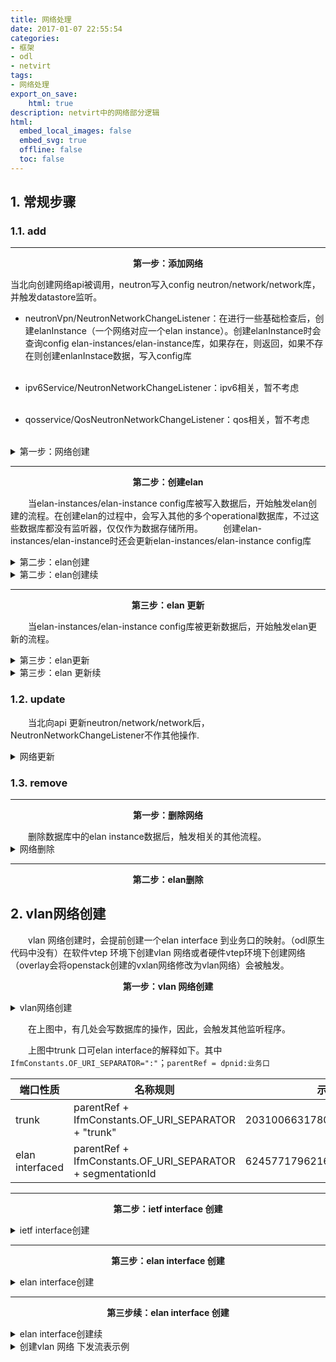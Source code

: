 ```yaml
---
title: 网络处理 
date: 2017-01-07 22:55:54 
categories:
- 框架
- odl
- netvirt
tags: 
- 网络处理
export_on_save:
    html: true
description: netvirt中的网络部分逻辑
html:
  embed_local_images: false
  embed_svg: true
  offline: false
  toc: false
---
```



## 1. 常规步骤
### 1.1. add


***
<p style="text-align: center;"><Strong>第一步：添加网络</Strong></p>

当北向创建网络api被调用，neutron写入config neutron/network/network库，并触发datastore监听。

* neutronVpn/NeutronNetworkChangeListener：在进行一些基础检查后，创建elanInstance（一个网络对应一个elan instance）。创建elanInstance时会查询config elan-instances/elan-instance库，如果存在，则返回，如果不存在则创建enlanInstace数据，写入config库<br/><br/>

* ipv6Service/NeutronNetworkChangeListener：ipv6相关，暂不考虑<br/><br/>
 
  
* qosservice/QosNeutronNetworkChangeListener：qos相关，暂不考虑<br/><br/>

 
<!--第一步：网络创建。-->
<details>
 <summary>第一步：网络创建</summary>

```plantuml
@startuml
 title 第一步：网络创建
 start
     #99FF99:neutron/network/network;
     :add; 
     fork
         :bundle:neutronVpn; 
         :NeutronNetworkChangeListener;
         :createElanInstance;
         #99FF99:elan-instances/elan-instance;
         if (readDs ElanInstance isPresent?) then (yes)
             :get from ds; 
         else (no)
             :write ds;
         endif
         :外部网络处理; 
     fork again
         :bundle:ipv6Service;
         :NeutronNetworkChangeListener;
     fork again
         :bundle:qosservice;
         :QosNeutronNetworkChangeListener;
     end fork
 end
@enduml
```
</details>


***

<p style="text-align: center;"><Strong>第二步：创建elan</Strong></p>

&emsp;&emsp;当elan-instances/elan-instance config库被写入数据后，开始触发elan创建的流程。在创建elan的过程中，会写入其他的多个operational数据库，不过这些数据库都没有监听器，仅仅作为数据存储所用。
&emsp;&emsp;创建elan-instances/elan-instance时还会更新elan-instances/elan-instance config库

<!--第二步：创建elan-->
<details>
 <summary>第二步：elan创建</summary>

```plantuml
@startuml
 title 第二步：elan创建
 start
     #99FF99:elan-instances/elan-instance;
     :add; 
     fork
         :ElanInstanceDpnListener; 
         if (非外部网络 && vlan) then (yes)
             :创建elan interface \n（连接到业务网络接口）; 
         else (no)
             :return;
         endif
     fork again
         :EvpnElanInstanceListener;
         stop;
     fork again
         :DataObjectCache;
         :添加缓存;
     fork again
         :ElanInstanceListener;
         stop;  
     end fork 
 end
@enduml
```
</details>

<!--续-->
<details>
 <summary>第二步：elan创建续</summary>

 ```plantuml
 @startuml
 title 第二步：elan创建续
 start
     #99FF99:elan-instances/elan-instance;
     :add; 
     fork
         :...;
         stop  
     fork again
         :ElanInstanceManager;
         :ElanUtils.updateOperationalDataStore;
         fork
         #00B2EE:elan:elan-state;
         fork again
         #00B2EE:elan:elan-forwarding-tables/mac-table;
         fork again
         #00B2EE:EtreeInstance 处理;
         stop;
         fork again
         #00B2EE:elan:elan-tag-name-map;
         fork again
         :update;
         #99FF99:elan-instances/elan-instance（with elanTag）; 
         end fork     
     end fork
    
 end
 
 @enduml
 ```
</details>


                                                                    

***
<p style="text-align: center;"><Strong>第三步：elan 更新</Strong></p>

&emsp;&emsp;当elan-instances/elan-instance config库被更新数据后，开始触发elan更新的流程。

<!--第三步：elan更新-->
<details>
 <summary>第三步：elan更新</summary>
 
 ```plantuml
 @startuml
 title 第三步：elan 更新
 start
     #99FF99:elan-instances/elan-instance;
     :update; 
     fork
         :ElanInstanceDpnListener; 
         if (before.isVlanElanInstance \n && after.isVlanElanInstance) then (yes)
             if (before.SegmentationId != after.SegmentationId\n || before.PhysicalNetworkName !=  after.PhysicalNetworkName\n) then (yes)    
             :删除elan interface \n（连接到业务网络接口）; 
             :创建elan interface \n（连接到业务网络接口）;
             else(no) 
             endif 
         else(no) 
         endif
 
         if (!before.isVlanElanInstance \n && after.isVlanElanInstance) then (yes)
             :创建elan interface \n（连接到业务网络接口）;
         else(no) 
         endif
 
         if (before.isVlanElanInstance \n && !after.isVlanElanInstance) then (yes)
             :删除 interface \n（连接到业务网络接口）;
         else(no) 
         endif
 
     fork again
         :EvpnElanInstanceListener;
         if (isWithdrawEvpnRT2Routes) then (yes)
             :do something;
         else(no)
         endif
         if (isAdvertiseEvpnRT2Routes) then (yes)
             :do something;
         else(no)
         endif
         stop;
     fork again
         :DataObjectCache;
         :处理缓存;
     fork again
         :ElanInstanceListener;
         stop;  
     end fork
     
 end
 
 @enduml
 
 ```
</details>

<details>
 <summary>第三步：elan 更新续</summary>

 ```plantuml
 @startuml
 title 第三步：elan 更新续
 start
     #99FF99:elan-instances/elan-instance;
     :update; 
     fork
         :...;
         stop  
     fork again
         :ElanInstanceManager;
         if (existingElanTag == null || !existingElanTag.equals(update.getElanTag()))then(yes) 
            if (update.getElanTag() == null || update.getElanTag() == 0L)then(yes)                    
                 :update the elan-Instance with new properties;
                 :ElanUtils.updateOperationalDataStore;
                 :见第二步流程;
             else(no)
                 :handleunprocessedElanInterfaces(处理添加elan interface时，\nelan tag is not updated的端口，缓存可能有问题);
             endif
         else(no)
         endif
     end fork
    
 end
 
 @enduml
 ```
</details>


### 1.2. update

&emsp;&emsp;当北向api 更新neutron/network/network后，NeutronNetworkChangeListener不作其他操作.

<details>
 <summary>网络更新</summary>
 
 ```plantuml
 @startuml
 title 网络更新
 start
     #99FF99:neutron/network/network;
     :update; 
     fork
         :bundle:neutronVpn; 
         :NeutronNetworkChangeListener;
         :do nothing;
     fork again
         :bundle:ipv6Service;
         :NeutronNetworkChangeListener;
     fork again
         :bundle:qosservice;
         :QosNeutronNetworkChangeListener;
     end fork
     
 end
 
 @enduml
 
 ```
</details>


### 1.3. remove
***
<p style="text-align: center;"><Strong>第一步：删除网络</Strong></p>
&emsp;&emsp;删除数据库中的elan instance数据后，触发相关的其他流程。

<details>
 <summary>网络删除</summary>

 ```plantuml
 @startuml
 title 网络删除
 start
     #99FF99:neutron/network/network;
     :remove; 
     fork
         :bundle:neutronVpn; 
         :NeutronNetworkChangeListener;
         :外部网络处理;
         #99FF99:elan-instances/elan-instance;
         if (readDs ElanInstance isPresent?) then (yes)
              #99FF99:delete ds elan instance; 
         else (no)
         endif
     fork again
         :bundle:ipv6Service;
         :NeutronNetworkChangeListener;
     fork again
         :bundle:qosservice;
         :QosNeutronNetworkChangeListener;
     end fork
     
 end

 @enduml

 ```
</details>


***
<p style="text-align: center;"><Strong>第二步：elan删除</Strong></p>


## 2. vlan网络创建
&emsp;&emsp;vlan 网络创建时，会提前创建一个elan interface 到业务口的映射。（odl原生代码中没有）在软件vtep 环境下创建vlan 网络或者硬件vtep环境下创建网络（overlay会将openstack创建的vxlan网络修改为vlan网络）会被触发。

<p style="text-align: center;"><Strong>第一步：vlan 网络创建</Strong></p>

<details>
 <summary>vlan网络创建</summary>
 
 ```plantuml
 @startuml
 title vlan网络创建
 participant elan_ds as elan_ds #99FF99
 
 elan_ds -> ElanInstanceDpnListener:通知
 note left
 datastore
 elan-instances/elan-instance
 end note
 
 ElanInstanceDpnListener -> ElanInstanceDpnListener:add
 activate ElanInstanceDpnListener
 alt (外部网络 || ！vlan)
     ElanInstanceDpnListener -> elan_ds:return
 end
 
 note left
 只有内部vlan网络才触发接下来的流程
 end note
 
 loop node in topo
     ElanInstanceDpnListener -> ElanServiceProvider:createExternalElanNetwork
     note right
         借用外部网络逻辑创建elan 接口
     end note
     alt (数据库不存在此elan interface)
         ElanInstanceDpnListener -> ElanServiceProvider:createExternalElanNetwork
         ElanInstanceDpnListener -> ElanServiceProvider:createIetfInterfaces
         alt (数据库不存在网络trunk 口)
             ElanInstanceDpnListener -> ElanServiceProvider:createExternalElanNetwork
             ElanInstanceDpnListener -> ElanServiceProvider:createIetfInterfaces
             ElanInstanceDpnListener ->IInterfaceManager:createVLANInterface(创建trunk口)"<font color=#43CD80><b>注意此处写  ietf-interfaces config库  "
         end
         alt (flat网络)
         IInterfaceManager -> ElanInstanceDpnListener:return trunkName
         note right
             扁平网络特性
         end note
         else not
             ElanInstanceDpnListener ->IInterfaceManager:createVLANInterface(创建elan口)"<font color=#43CD80><b>注意此处写  ietf-interfaces config库  "
         end
     end
 end
 
 ElanServiceProvider -> ElanServiceProvider:addElanInterface（只添加elan interface）
 ElanServiceProvider -> elan_ds:写入elan interface"<font color=#43CD80><b>注意此处写 elan interface config库  "
 deactivate ElanInstanceDpnListener
 
 @enduml
 
 ```
</details>

&emsp;&emsp;在上图中，有几处会写数据库的操作，因此，会触发其他监听程序。

&emsp;&emsp;上图中trunk 口可elan interface的解释如下。其中`IfmConstants.OF_URI_SEPARATOR=":"`；`parentRef = dpnid:业务口`

|    端口性质     |                          名称规则                          |             示例             |
| --------------- | ---------------------------------------------------------- | ---------------------------- |
| trunk           | parentRef + IfmConstants.OF_URI_SEPARATOR + "trunk"        | 203100663178074:ens192:trunk |
| elan interfaced | parentRef + IfmConstants.OF_URI_SEPARATOR + segmentationId | 62457717962162:ens192:100    |


***
<p style="text-align: center;"><Strong>第二步：ietf interface 创建</Strong></p>

<details>
 <summary>ietf interface创建</summary>

 ```plantuml
 @startuml
 title ietf interface创建
 start
     #99FF99:interfaces/interface/interface;
     :add; 
     fork
         :ElanInterfaceConfigListener\nAclInterfaceListener\nHwVTEPConfigListener;
         stop
     fork again
         :InterfaceConfigListener;
         :ovsInterfaceConfigAddHelper/n.addConfiguration(parentRefs, interfaceNew);
         :interfaceManagerCommonUtils.addStateEntry;
         note left
             只处理trunk 口；
             与父接口的state
             一致
         end note
         #00B2EE:operational/ietf-interfaces:interfaces-state;
         #EE3B3B:install ingress flow;
         #00B2EE:Update the DpnToInterfaceList OpDS;
 
     fork again
         :VlanMemberConfigListener;
         :addVlanMember(newInterface);
         note left
             只处理elan 口
         end note
         :ovsVlanMemberConfigAddHelper.\n addConfiguration(parentRefs, added);
         note left
             回调处理，当父接口
             的Op state 库
             有添加或更新时触发
         end note
         :interfaceManagerCommonUtils.addStateEntry;
         note left
             与父接口的state
             一致
         end note
         #00B2EE:operational/ietf-interfaces:interfaces-state;
         #EE3B3B:install ingress flow;
         #00B2EE:Update the DpnToInterfaceList OpDS;
     end fork
         
 end
 
 @enduml
 
 ```
</details>

***
<p style="text-align: center;"><Strong>第三步：elan interface 创建</Strong></p>


<details>
 <summary>elan interface创建</summary>

 ```plantuml
 @startuml
 title elan interface创建
 start
     #99FF99:elan-interfaces/elan-interface/elan-interface;
     :add; 
     fork
         :VpnElanInterfaceChangeListener;
         note left
             只针对外部网
             络的接口处理
         end note
         stop
     fork again
         :AclElanInterfaceListener;
         stop
     fork again
         :DataObjectCache;
         :缓存处理;
     fork again
         :ElanInterfaceManager;
         note left 
             关键逻辑
         end note
         :接下图;
     end fork
         
 end
 
 @enduml

 ```
</details>

***
<p style="text-align: center;"><Strong>第三步续：elan interface 创建</Strong></p>


<details>
 <summary>elan interface创建续</summary>

 ```plantuml
 @startuml
 title vlan网络创建
 ElanInterfaceManager ->ElanInterfaceManager:add
 activate ElanInterfaceManager #8B8989
 activate ElanInterfaceManager
 alt elanInstance not exit
     ElanInterfaceManager ->ElanUtils:updateOperationalDataStore(elanInstance)
 end
 
 alt  elan tag is not updated
     ElanInterfaceManager->ElanInterfaceManager:unProcessedElanInterfaces.put(elanInstanceName, elanInterfaces);
     ElanInterfaceManager->ElanInterfaceManager:return void
 end
 deactivate ElanInterfaceManager
 ElanInterfaceManager->InterfaceAddWorkerOnElan:call(队列执行)
 InterfaceAddWorkerOnElan -> ElanInterfaceManager:addElanInterface
 alt elanInfo==null
 ElanInterfaceManager -> ElanUtils:updateOperationalDataStore(idManager, elanInstance, elanInterfaces, tx) "<font   color=#00B2EE><b> 更新操作库
 else  
 ElanInterfaceManager -> ElanInterfaceManager:createElanStateList(elanInstanceName, interfaceName, tx) "<font   color=#00B2EE><b> 更新操作库 elan:elan-state
 end
 
 alt dpId != null && !dpId.equals(ElanConstants.INVALID_DPN
     alt isFirstInterfaceInDpn
         alt isVxlanNetworkOrVxlanSegment(elanInstance)
             ElanInterfaceManager -> ElanInterfaceManager:setExternalTunnelTable "<font color=#EE3B3B><b> table 38 流表相  关；The 1st ElanInterface in a \n <font color=#EE3B3B><b> DPN must program the Ext Tunnel table, but only if   Elan has VNI     
         end
         ElanInterfaceManager -> ElanL2GatewayUtils:installElanL2gwDevicesLocalMacsInDpn "<font color=#EE3B3B><b> table 51   流表相关
     else
         ElanInterfaceManager -> ElanL2GatewayUtils:installElanL2gwDevicesLocalMacsInDpn "<font color=#EE3B3B><b> table 51   流表相关
         ElanInterfaceManager ->ElanInterfaceManager:updateElanDpnInterfacesList  "<font color=#00B2EE><b> 更新操作库   elan:elan-dpn-interfaces
     end
 end
 ElanInterfaceManager ->ElanInterfaceManager:createElanInterfaceTablesList"<font color=#00B2EE><b> 更新操作库   elan:elan-interface-forwarding-entries
 ElanInterfaceManager ->ElanInterfaceManager:installEntriesForFirstInterfaceonDpn
 ElanInterfaceManager ->ElanInterfaceManager:setupStandardLocalBroadcastGroups "<font color=#EE3B3B><b> group local 相关
 ElanInterfaceManager ->ElanInterfaceManager:setupLeavesLocalBroadcastGroups"<font color=#EE3B3B><b> group local 相关，   etree 网络模型
 
 alt ElanUtils.isVlan(elanInstance) && !elanInstance.isExternal()
     alt interfaceManager.isExternalInterface(interfaceName)
         ElanInterfaceManager ->ElanInterfaceManager:handleExternalInterfaceEvent
         ElanInterfaceManager ->ElanL2GatewayMulticastUtils:setupStandardElanBroadcastGroups"<font color=#EE3B3B><b> group   remote 相关， etree 网络模型
     end
 end
 alt isFirstInterfaceInDpn && isVxlanNetworkOrVxlanSegment(elanInstance)
     ElanInterfaceManager ->ElanInterfaceManager:setElanAndEtreeBCGrouponOtherDpns(elanInstance, dpId)
     note left
         还有一些逻辑
     end note
 end
 
 ElanInterfaceManager ->InterfaceAddWorkerOnElanInterface:caLL
 ElanInterfaceManager ->ElanInterfaceManager:setupEntriesForElanInterface
 ElanInterfaceManager ->ElanInterfaceManager:installEntriesForElanInterface
 ElanInterfaceManager ->ElanInterfaceManager:setupFilterEqualsTable"<font color=#EE3B3B><b> table 55 相关
 
 alt isFirstInterfaceInDpn
     alt (isVxlanNetworkOrVxlanSegment(elanInstance)) 
         ElanInterfaceManager ->ElanInterfaceManager:setupTerminateServiceTable "<font color=#EE3B3B><b> table 36 相关          
     end
     ElanInterfaceManager ->ElanInterfaceManager:setupUnknownDMacTable"<font color=#EE3B3B><b> table 52 相关
     alt !interfaceManager.isExternalInterface
         ElanInterfaceManager ->ElanInterfaceManager:programRemoteDmacFlow"<font color=#EE3B3B><b> table 51 相关
     end
 end
 ElanInterfaceManager ->ElanInterfaceManager:bindService"<font color=#EE3B3B><b> table 17 /220 相关
 deactivate ElanInterfaceManager
 
 
 @enduml
 
 ```
</details>

<details>
 <summary>创建vlan 网络 下发流表示例</summary>
 
 ```text
 table=0, priority=4,in_port=3,vlan_tci=0x0000/0x1fff actions=write_metadata:0x90000000001/0xffffff0000000001,goto_table:17
 table=0, priority=10,in_port=3,dl_vlan=10 actions=pop_vlan,write_metadata:0xa0000000001/0xffffff0000000001,goto_table:17
 table=17, priority=10,metadata=0xa0000000000/0xffffff0000000000 actions=load:0xa->NXM_NX_REG1[0..19], load:0x138a->NXM_NX_REG7[0..15],write_metadata:0xa0000a138a000000/0xfffffffffffffffe,goto_table:43
 table=52, priority=5,metadata=0x138a000000/0xffff000001 actions=write_actions(group:210004)
 table=52, priority=5,metadata=0x138a000001/0xffff000001 actions=write_actions(group:210003)
 table=55, priority=10,tun_id=0xa,metadata=0xa0000000000/0xfffff0000000000 actions=drop
 table=55, priority=9,tun_id=0xa actions=load:0xa00->NXM_NX_REG6[],resubmit(,220)
 table=220, priority=10,reg6=0x900,metadata=0x1/0x1 actions=drop
 table=220, priority=10,reg6=0xa00,metadata=0x1/0x1 actions=drop
 table=220, priority=9,reg6=0x900 actions=output:3
 table=220, priority=9,reg6=0xa00 actions=push_vlan:0x8100,set_field:4106->vlan_vid,output:3
 ```
 ```text
 group_id=210003,type=all
 group_id=210004,type=all,bucket=actions=group:210003,bucket=actions=load:0xa00->NXM_NX_REG6[],resubmit(,220)
 ```

</details>
